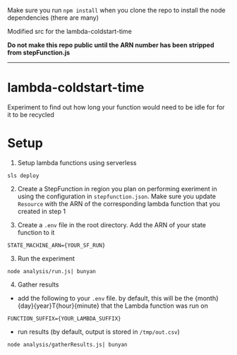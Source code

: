 Make sure you run `npm install` when you clone the repo to install the node dependencies (there are many)

Modified src for the lambda-coldstart-time 

**Do not make this repo public until the ARN number has been stripped from stepFunction.js**

--------------
# lambda-coldstart-time
Experiment to find out how long your function would need to be idle for for it to be recycled

# Setup

1. Setup lambda functions using serverless

```
sls deploy

```

2.  Create a StepFunction in region you plan on performing exeriment in using the configuration in `stepfunction.json`. Make sure you update `Resource` with the ARN of the corresponding lambda function that you created in step 1

3. Create a `.env` file in the root directory. Add the ARN of your state function to it

```
STATE_MACHINE_ARN={YOUR_SF_RUN}
```

3. Run the experiment

```
node analysis/run.js| bunyan
```

4. Gather results
- add the following to your `.env` file. by default, this will be the {month}{day}{year}T{hour}{minute} that the Lambda function was run on
```
FUNCTION_SUFFIX={YOUR_LAMBDA_SUFFIX}
```

- run results (by default, output is stored in `/tmp/out.csv`)
```
node analysis/gatherResults.js| bunyan
```

